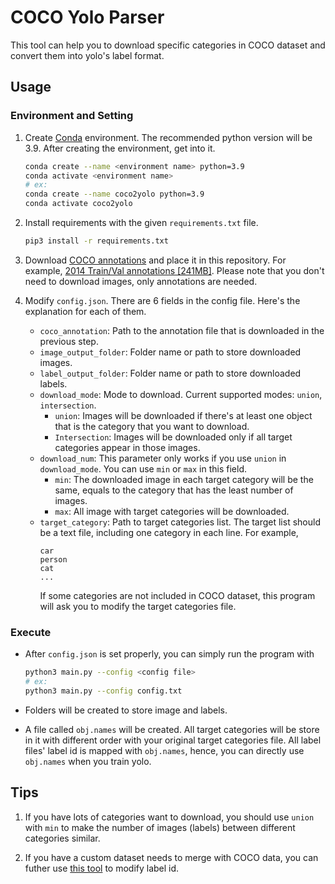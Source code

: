# COCO Yolo Parser

This tool can help you to download specific categories in COCO dataset and convert them into yolo's label format.

## Usage

### Environment and Setting
1. Create [Conda](https://docs.conda.io/en/latest/) environment. The recommended python version will be 3.9. After creating the environment, get into it.

    ```bash
    conda create --name <environment name> python=3.9
    conda activate <environment name>
    # ex:
    conda create --name coco2yolo python=3.9
    conda activate coco2yolo
    ```

2. Install requirements with the given `requirements.txt` file.

    ```bash
    pip3 install -r requirements.txt
    ```

3. Download [COCO annotations](https://cocodataset.org/#download) and place it in this repository. For example, [2014 Train/Val annotations [241MB]](http://images.cocodataset.org/annotations/annotations_trainval2014.zip). Please note that you don't need to download images, only annotations are needed.

4. Modify `config.json`. There are 6 fields in the config file. Here's the explanation for each of them.
    + `coco_annotation`: Path to the annotation file that is downloaded in the previous step.
    + `image_output_folder`: Folder name or path to store downloaded images.
    + `label_output_folder`: Folder name or path to store downloaded labels.
    + `download_mode`: Mode to download. Current supported modes: `union`, `intersection`.
        + `union`: Images will be downloaded if there's at least one object that is the category that you want to download.
        + `Intersection`: Images will be downloaded only if all target categories appear in those images.
    + `download_num`: This parameter only works if you use `union` in `download_mode`. You can use `min` or `max` in this field.
        + `min`: The downloaded image in each target category will be the same, equals to the category that has the least number of images.
        + `max`: All image with target categories will be downloaded.
    + `target_category`: Path to target categories list. The target list should be a text file, including one category in each line.  For example,
        ```
        car
        person
        cat
        ...
        ```
        If some categories are not included in COCO dataset, this program will ask you to modify the target categories file.

### Execute
+ After `config.json` is set properly, you can simply run the program with

    ```bash
    python3 main.py --config <config file>
    # ex:
    python3 main.py --config config.txt
    ```
+ Folders will be created to store image and labels.
+ A file called `obj.names` will be created. All target categories will be store in it with different order with your original target categories file. All label files' label id is mapped with `obj.names`, hence, you can directly use `obj.names` when you train yolo.
## Tips
1. If you have lots of categories want to download, you should use `union` with `min` to make the number of images (labels) between different categories similar.

2. If you have a custom dataset needs to merge with COCO data, you can futher use [this tool](https://github.com/yamiefun/Yolo-Training-Tools#merge-different-project-on-label-studio-not-finish-yet) to modify label id.